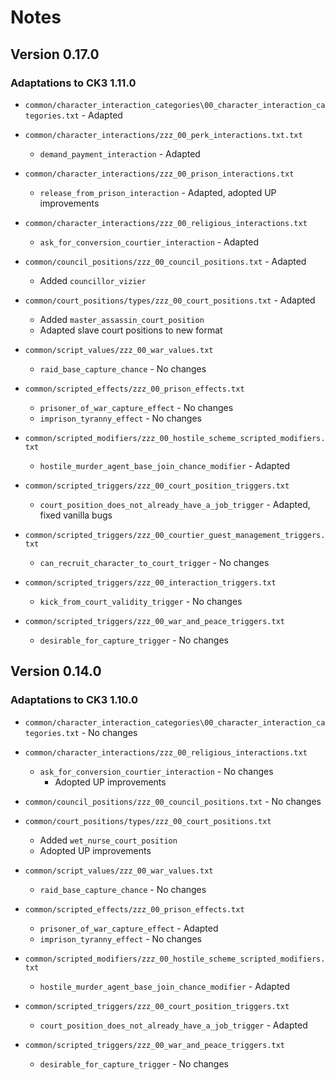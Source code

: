 # Notes

## Version 0.17.0

### Adaptations to CK3 1.11.0

* `common/character_interaction_categories\00_character_interaction_categories.txt` - Adapted

* `common/character_interactions/zzz_00_perk_interactions.txt.txt`
  * `demand_payment_interaction` - Adapted

* `common/character_interactions/zzz_00_prison_interactions.txt`
  * `release_from_prison_interaction` - Adapted, adopted UP improvements

* `common/character_interactions/zzz_00_religious_interactions.txt`
  * `ask_for_conversion_courtier_interaction` - Adapted

* `common/council_positions/zzz_00_council_positions.txt` - Adapted
  * Added `councillor_vizier`

* `common/court_positions/types/zzz_00_court_positions.txt` - Adapted
  * Added `master_assassin_court_position`
  * Adapted slave court positions to new format

* `common/script_values/zzz_00_war_values.txt`
  * `raid_base_capture_chance` - No changes

* `common/scripted_effects/zzz_00_prison_effects.txt`
  * `prisoner_of_war_capture_effect` - No changes
  * `imprison_tyranny_effect` - No changes

* `common/scripted_modifiers/zzz_00_hostile_scheme_scripted_modifiers.txt`
  * `hostile_murder_agent_base_join_chance_modifier` - Adapted

* `common/scripted_triggers/zzz_00_court_position_triggers.txt`
  * `court_position_does_not_already_have_a_job_trigger` - Adapted, fixed vanilla bugs

* `common/scripted_triggers/zzz_00_courtier_guest_management_triggers.txt`
  * `can_recruit_character_to_court_trigger` - No changes

* `common/scripted_triggers/zzz_00_interaction_triggers.txt`
  * `kick_from_court_validity_trigger` - No changes

* `common/scripted_triggers/zzz_00_war_and_peace_triggers.txt`
  * `desirable_for_capture_trigger` - No changes

## Version 0.14.0

### Adaptations to CK3 1.10.0

* `common/character_interaction_categories\00_character_interaction_categories.txt` - No changes

* `common/character_interactions/zzz_00_religious_interactions.txt`
  * `ask_for_conversion_courtier_interaction` - No changes
    * Adopted UP improvements

* `common/council_positions/zzz_00_council_positions.txt` - No changes

* `common/court_positions/types/zzz_00_court_positions.txt`
  * Added `wet_nurse_court_position`
  * Adopted UP improvements

* `common/script_values/zzz_00_war_values.txt`
  * `raid_base_capture_chance` - No changes

* `common/scripted_effects/zzz_00_prison_effects.txt`
  * `prisoner_of_war_capture_effect` - Adapted
  * `imprison_tyranny_effect` - No changes

* `common/scripted_modifiers/zzz_00_hostile_scheme_scripted_modifiers.txt`
  * `hostile_murder_agent_base_join_chance_modifier` - Adapted

* `common/scripted_triggers/zzz_00_court_position_triggers.txt`
  * `court_position_does_not_already_have_a_job_trigger` - Adapted

* `common/scripted_triggers/zzz_00_war_and_peace_triggers.txt`
  * `desirable_for_capture_trigger` - No changes

